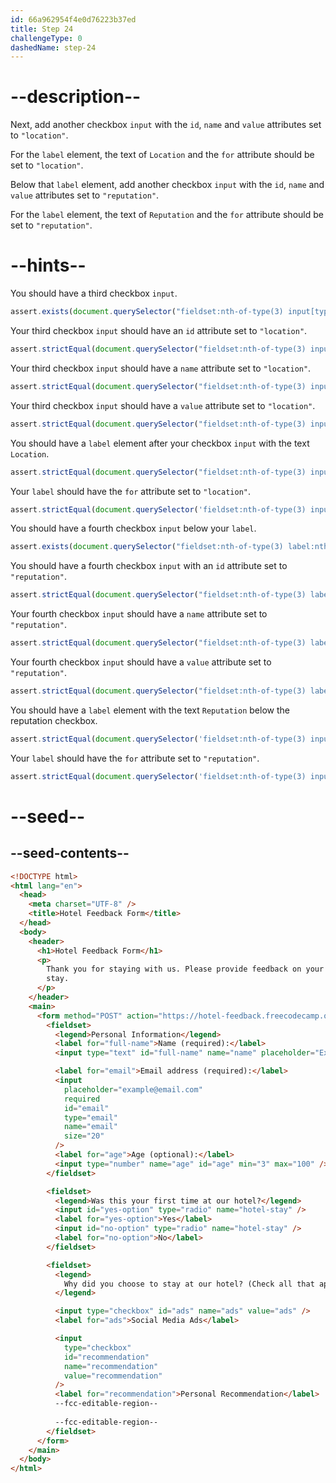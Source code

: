 ```yaml
---
id: 66a962954f4e0d76223b37ed
title: Step 24
challengeType: 0
dashedName: step-24
---
```


# --description--

Next, add another checkbox `input` with the `id`, `name` and `value` attributes set to `"location"`.

For the `label` element, the text of `Location` and the `for` attribute should be set to `"location"`.

Below that `label` element, add another checkbox `input` with the `id`, `name` and `value` attributes set to `"reputation"`.

For the `label` element, the text of `Reputation` and the `for` attribute should be set to `"reputation"`.

# --hints--

You should have a third checkbox `input`.

```js
assert.exists(document.querySelector("fieldset:nth-of-type(3) input[type='checkbox']:nth-of-type(3)"));
```

Your third checkbox `input` should have an `id` attribute set to `"location"`.

```js
assert.strictEqual(document.querySelector("fieldset:nth-of-type(3) input[type='checkbox']:nth-of-type(3)")?.getAttribute('id'), 'location');
```

Your third checkbox `input` should have a `name` attribute set to `"location"`.

```js
assert.strictEqual(document.querySelector("fieldset:nth-of-type(3) input[type='checkbox']:nth-of-type(3)")?.getAttribute('name'), 'location');
```

Your third checkbox `input` should have a `value` attribute set to `"location"`.

```js
assert.strictEqual(document.querySelector("fieldset:nth-of-type(3) input[type='checkbox']:nth-of-type(3)")?.getAttribute('value'), 'location');
```

You should have a `label` element after your checkbox `input` with the text `Location`.

```js 
assert.strictEqual(document.querySelector("fieldset:nth-of-type(3) input[value='location'] + label")?.textContent?.trim(), 'Location');
```

Your `label` should have the `for` attribute set to `"location"`.

```js
assert.strictEqual(document.querySelector('fieldset:nth-of-type(3) input[value="location"] + label')?.getAttribute('for'), 'location');
```

You should have a fourth checkbox `input` below your `label`.

```js 
assert.exists(document.querySelector("fieldset:nth-of-type(3) label:nth-of-type(3) + input[type='checkbox']"));
```

You should have a fourth checkbox `input` with an `id` attribute set to `"reputation"`.

```js
assert.strictEqual(document.querySelector("fieldset:nth-of-type(3) label:nth-of-type(3) + input[type='checkbox']")?.getAttribute('id'), 'reputation');
```

Your fourth checkbox `input` should have a `name` attribute set to `"reputation"`.

```js
assert.strictEqual(document.querySelector("fieldset:nth-of-type(3) label:nth-of-type(3) + input[type='checkbox']")?.getAttribute('name'), 'reputation');
```

Your fourth checkbox `input` should have a `value` attribute set to `"reputation"`.

```js
assert.strictEqual(document.querySelector("fieldset:nth-of-type(3) label:nth-of-type(3) + input[type='checkbox']")?.getAttribute('value'), 'reputation');
```

You should have a `label` element with the text `Reputation` below the reputation checkbox.

```js
assert.strictEqual(document.querySelector('fieldset:nth-of-type(3) input[value="reputation"] + label')?.textContent?.trim(), 'Reputation');
```

Your `label` should have the `for` attribute set to `"reputation"`.

```js
assert.strictEqual(document.querySelector('fieldset:nth-of-type(3) input[value="reputation"] + label')?.getAttribute('for'), 'reputation');
```

# --seed--

## --seed-contents--

```html
<!DOCTYPE html>
<html lang="en">
  <head>
    <meta charset="UTF-8" />
    <title>Hotel Feedback Form</title>
  </head>
  <body>
    <header>
      <h1>Hotel Feedback Form</h1>
      <p>
        Thank you for staying with us. Please provide feedback on your recent
        stay.
      </p>
    </header>
    <main>
      <form method="POST" action="https://hotel-feedback.freecodecamp.org">
        <fieldset>
          <legend>Personal Information</legend>
          <label for="full-name">Name (required):</label>
          <input type="text" id="full-name" name="name" placeholder="Ex. John Doe" required size="20">

          <label for="email">Email address (required):</label>
          <input
            placeholder="example@email.com"
            required
            id="email"
            type="email"
            name="email"
            size="20"
          />
          <label for="age">Age (optional):</label>
          <input type="number" name="age" id="age" min="3" max="100" />
        </fieldset>

        <fieldset>
          <legend>Was this your first time at our hotel?</legend>
          <input id="yes-option" type="radio" name="hotel-stay" />
          <label for="yes-option">Yes</label>
          <input id="no-option" type="radio" name="hotel-stay" />
          <label for="no-option">No</label>
        </fieldset>

        <fieldset>
          <legend>
            Why did you choose to stay at our hotel? (Check all that apply)
          </legend>

          <input type="checkbox" id="ads" name="ads" value="ads" />
          <label for="ads">Social Media Ads</label>

          <input
            type="checkbox"
            id="recommendation"
            name="recommendation"
            value="recommendation"
          />
          <label for="recommendation">Personal Recommendation</label>
          --fcc-editable-region--
          
          --fcc-editable-region--
        </fieldset>
      </form>
    </main>
  </body>
</html>
```
